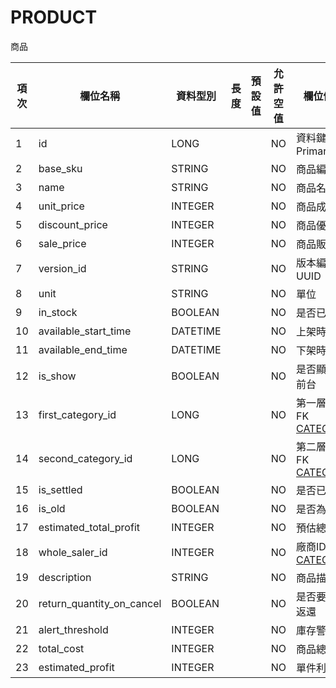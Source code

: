# PRODUCT

商品

| 項次 | 欄位名稱                      | 資料型別     | 長度 | 預設值 | 允許空值 | 欄位備註                                            |
|----|---------------------------|----------|----|-----|------|-------------------------------------------------|
| 1  | id                        | LONG     |    |     | NO   | 資料鍵值，PrimaryKey                                 |
| 2  | base_sku                  | STRING   |    |     | NO   | 商品編號                                            |
| 3  | name                      | STRING   |    |     | NO   | 商品名稱                                            |
| 4  | unit_price                | INTEGER  |    |     | NO   | 商品成本                                            |
| 5  | discount_price            | INTEGER  |    |     | NO   | 商品優惠價                                           |
| 6  | sale_price                | INTEGER  |    |     | NO   | 商品販售價                                           |
| 7  | version_id                | STRING   |    |     | NO   | 版本編號 UUID                                       |
| 8  | unit                      | STRING   |    |     | NO   | 單位                                              |
| 9  | in_stock                  | BOOLEAN  |    |     | NO   | 是否已到貨                                           |
| 10 | available_start_time      | DATETIME |    |     | NO   | 上架時間                                            |
| 11 | available_end_time        | DATETIME |    |     | NO   | 下架時間                                            |
| 12 | is_show                   | BOOLEAN  |    |     | NO   | 是否顯示在前台                                         |
| 13 | first_category_id         | LONG     |    |     | NO   | 第一層分類  FK [CATEGORY](/src/main/doc/DB/CATEGORY) |
| 14 | second_category_id        | LONG     |    |     | NO   | 第二層分類  FK [CATEGORY](/src/main/doc/DB/CATEGORY) |
| 15 | is_settled                | BOOLEAN  |    |     | NO   | 是否已结清                                           |
| 16 | is_old                    | BOOLEAN  |    |     | NO   | 是否為舊貨                                           |
| 17 | estimated_total_profit    | INTEGER  |    |     | NO   | 預估總利潤                                           |
| 18 | whole_saler_id            | INTEGER  |    |     | NO   | 廠商ID FK  [CATEGORY](/src/main/doc/DB/CATEGORY)  |
| 19 | description               | STRING   |    |     | NO   | 商品描述                                            |
| 20 | return_quantity_on_cancel | BOOLEAN  |    |     | NO   | 是否要庫存返還                                         |
| 21 | alert_threshold           | INTEGER  |    |     | NO   | 庫存警示數                                           |
| 22 | total_cost             | INTEGER   |    |     | NO   | 商品總成本                                           |
| 23 | estimated_profit             | INTEGER   |    |     | NO   | 單件利潤                                            |

